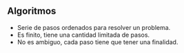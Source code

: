## Algoritmos
- Serie de pasos ordenados para resolver un problema.
- Es finito, tiene una cantidad limitada de pasos.
- No es ambiguo, cada paso tiene que tener una finalidad.